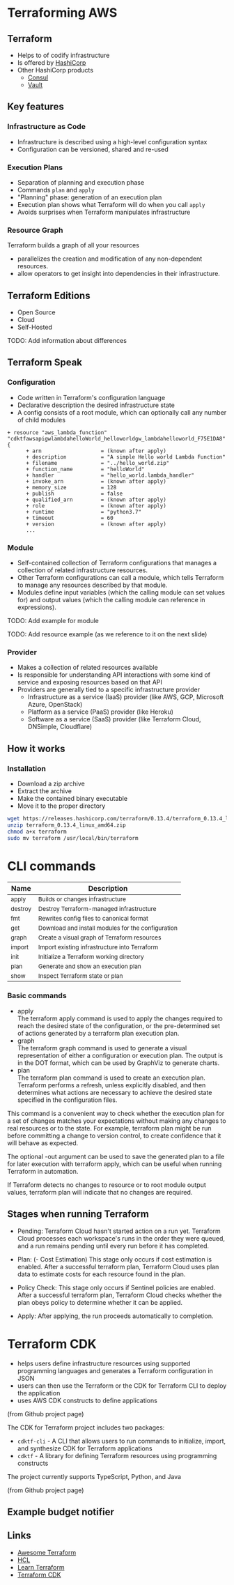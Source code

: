 <!-- markdownlint-disable MD012 -->

# Terraforming AWS



## Terraform

- Helps to of codify infrastructure
- Is offered by [HashiCorp](https://www.hashicorp.com/)
- Other HashiCorp products
  - [Consul](https://www.consul.io/)
  - [Vault](https://www.vaultproject.io/)




## Key features


### Infrastructure as Code

- Infrastructure is described using a high-level configuration syntax
- Configuration can be versioned, shared and re-used


### Execution Plans

- Separation of planning and execution phase
- Commands `plan` and `apply`
- "Planning" phase: generation of an execution plan
- Execution plan shows what Terraform will do when you call `apply`
- Avoids surprises when Terraform manipulates infrastructure


### Resource Graph

Terraform builds a graph of all your resources
- parallelizes the creation and modification of any non-dependent resources.
- allow operators to  get insight into dependencies in their infrastructure.



## Terraform Editions

- Open Source
- Cloud
- Self-Hosted

TODO: Add information about differences



## Terraform Speak


### Configuration

- Code written in Terraform's configuration language
- Declarative description the desired infrastructure state
- A config consists of a root module, which can optionally call any number of child modules


```plain
+ resource "aws_lambda_function" "cdktfawsapigwlambdahelloWorld_helloworldgw_lambdahelloworld_F75E1DA8" {
      + arn                   = (known after apply)
      + description           = "A simple Hello world Lambda Function"
      + filename              = "../hello_world.zip"
      + function_name         = "helloWorld"
      + handler               = "hello_world.lambda_handler"
      + invoke_arn            = (known after apply)
      + memory_size           = 128
      + publish               = false
      + qualified_arn         = (known after apply)
      + role                  = (known after apply)
      + runtime               = "python3.7"
      + timeout               = 60
      + version               = (known after apply)
      ...
```


### Module

- Self-contained collection of Terraform configurations that manages a collection of related infrastructure resources.
- Other Terraform configurations can call a module, which tells Terraform to manage any resources described by that module.
- Modules define input variables (which the calling module can set values for) and output values (which the calling module can reference in expressions).

TODO: Add example for module

TODO: Add resource example (as we reference to it on the next slide)

### Provider

- Makes a collection of related resources available
- Is responsible for understanding API interactions with some kind of service and exposing resources based on that API
- Providers are generally tied to a specific infrastructure provider
  - Infrastructure as a service (IaaS) provider (like AWS, GCP, Microsoft Azure, OpenStack)
  - Platform as a service (PaaS) provider (like Heroku)
  - Software as a service (SaaS) provider (like Terraform Cloud, DNSimple, Cloudflare)


## How it works

### Installation

- Download a zip archive
- Extract the archive
- Make the contained binary executable
- Move it to the proper directory


```sh  
wget https://releases.hashicorp.com/terraform/0.13.4/terraform_0.13.4_linux_amd64.zip
unzip terraform_0.13.4_linux_amd64.zip
chmod a+x terraform
sudo mv terraform /usr/local/bin/terraform
```


# CLI commands

| Name | Description |
| --- | --- |
| <small>apply</small> | <small>Builds or changes infrastructure</small> |
| <small>destroy</small> | <small>Destroy Terraform-managed infrastructure</small>
| <small>fmt</small> | <small>Rewrites config files to canonical format</small>
| <small>get</small> | <small>Download and install modules for the configuration</small>
| <small>graph</small> | <small>Create a visual graph of Terraform resources</small>
| <small>import</small> | <small>Import existing infrastructure into Terraform</small>
| <small>init</small> | <small>Initialize a Terraform working directory</small>
| <small>plan</small> | <small>Generate and show an execution plan</small>
| <small>show</small> | <small>Inspect Terraform state or plan</small>



### Basic commands

- apply<br>The terraform apply command is used to apply the changes required to reach the desired state of the configuration, or the pre-determined set of actions generated by a terraform plan execution plan.
- graph<br>
The terraform graph command is used to generate a visual representation of either a configuration or execution plan. The output is in the DOT format, which can be used by GraphViz to generate charts.
- plan<br>The terraform plan command is used to create an execution plan. Terraform performs a refresh, unless explicitly disabled, and then determines what actions are necessary to achieve the desired state specified in the configuration files.

This command is a convenient way to check whether the execution plan for a set of changes matches your expectations without making any changes to real resources or to the state. For example, terraform plan might be run before committing a change to version control, to create confidence that it will behave as expected.

The optional -out argument can be used to save the generated plan to a file for later execution with terraform apply, which can be useful when running Terraform in automation.

If Terraform detects no changes to resource or to root module output values, terraform plan will indicate that no changes are required.


## Stages when running Terraform

- Pending: Terraform Cloud hasn't started action on a run yet. Terraform Cloud processes each workspace's runs in the order they were queued, and a run remains pending until every run before it has completed.
- Plan:
(- Cost Estimation)
This stage only occurs if cost estimation is enabled. After a successful terraform plan, Terraform Cloud uses plan data to estimate costs for each resource found in the plan.
- Policy Check: This stage only occurs if Sentinel policies are enabled. After a successful terraform plan, Terraform Cloud checks whether the plan obeys policy to determine whether it can be applied.

- Apply: After applying,  the run proceeds automatically to completion.


# Terraform CDK

- helps users define infrastructure resources using supported programming languages and generates a Terraform configuration in JSON
- users can then use the Terraform or the CDK for Terraform CLI to deploy the application
- uses AWS CDK constructs to define applications

(from Github project page)


The CDK for Terraform project includes two packages:

- `cdktf-cli` - A CLI that allows users to run commands to initialize, import, and synthesize CDK for Terraform applications
- `cdktf` - A library for defining Terraform resources using programming constructs

The project currently supports TypeScript, Python, and Java

(from Github project page)


## Example budget notifier

## Links

- [Awesome Terraform](https://github.com/shuaibiyy/awesome-terraform)
- [HCL](https://github.com/hashicorp/hcl)
- [Learn Terraform](https://learn.hashicorp.com/terraform)
- [Terraform CDK](https://github.com/hashicorp/terraform-cdk)



